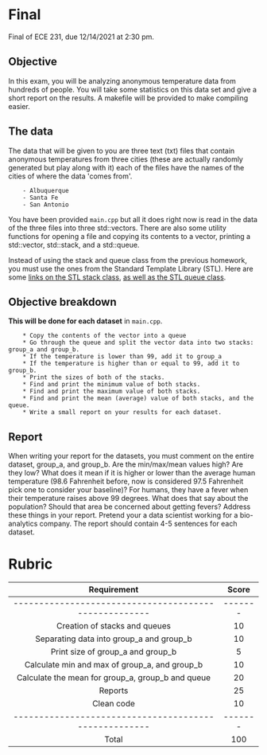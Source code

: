 # Final
Final of ECE 231, due 12/14/2021 at 2:30 pm.

## Objective
In this exam, you will be analyzing anonymous temperature data from hundreds of people. You will take some statistics on this data set and give a short report on the results. A makefile will be provided to make compiling easier.

## The data
The data that will be given to you are three text (txt) files that contain anonymous temperatures from three cities (these are actually randomly generated but play along with it) each of the files have the names of the cities of where the data 'comes from'.

```
    - Albuquerque
    - Santa Fe
    - San Antonio
```

You have been provided `main.cpp` but all it does right now is read in the data of the three files into three std::vectors. There are also some utility functions for opening a file and copying its contents to a vector, printing a std::vector, std::stack, and a std::queue.

Instead of using the stack and queue class from the previous homework, you must use the ones from the Standard Template Library (STL). Here are some [links on the STL stack class](https://en.cppreference.com/w/cpp/container/stack), [as well as the STL queue class](https://en.cppreference.com/w/cpp/container/queue).

## Objective breakdown
**This will be done for each dataset** in `main.cpp`.

```
    * Copy the contents of the vector into a queue
    * Go through the queue and split the vector data into two stacks: group_a and group_b.
    * If the temperature is lower than 99, add it to group_a
    * If the temperature is higher than or equal to 99, add it to group_b.
    * Print the sizes of both of the stacks.
    * Find and print the minimum value of both stacks.
    * Find and print the maximum value of both stacks.
    * Find and print the mean (average) value of both stacks, and the queue.
    * Write a small report on your results for each dataset.
```

## Report
When writing your report for the datasets, you must comment on the entire dataset, group_a, and group_b. Are the min/max/mean values high? Are they low? What does it mean if it is higher or lower than the average human temperature (98.6 Fahrenheit before, now is considered 97.5 Fahrenheit pick one to consider your baseline)? For humans, they have a fever when their temperature raises above 99 degrees. What does that say about the population? Should that area be concerned about getting fevers? Address these things in your report. Pretend your a data scientist working for a bio-analytics company. The report should contain 4-5 sentences for each dataset.

# Rubric
| Requirement                                         | Score |
| :-------------------------------------------------: | :---: |
|-----------------------------------------------------|-------|
| Creation of stacks and queues                       |   10  |
| Separating data into group_a and group_b            |   10  |
| Print size of group_a and group_b                   |   5   |
| Calculate min and max of group_a, and group_b       |   10  |
| Calculate the mean for group_a, group_b and queue   |   20  |
| Reports                                             |   25  |
| Clean code                                          |   10  |
|-----------------------------------------------------|-------|
| Total                                               |  100  |

